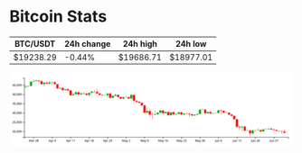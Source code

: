 # Bitcoin Stats

BTC/USDT|24h change|24h high|24h low|
|---|---|---|---|
|$19238.29|-0.44%|$19686.71|$18977.01|

<img src="./chart.svg">
